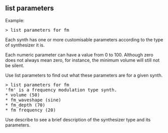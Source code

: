 ## list parameters

Example:

<pre>
> list parameters for fm
</pre>

Each synth has one or more customisable parameters according to the type of synthesizer it is.

Each numeric parameter can have a value from 0 to 100. Although zero does not always mean zero, for instance, the minimum volume will still not be silent.

Use list parameters to find out what these parameters are for a given synth.

<pre>
> list parameters for fm
'fm' is a frequency modulation type synth.
* volume (50)
* fm_waveshape (sine)
* fm_depth (70)
* fm_frequency (20)
</pre>

Use describe to see a brief description of the synthesizer type and its parameters.

